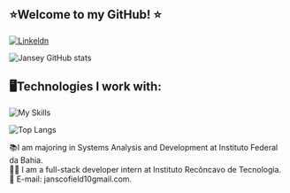 ## ⭐Welcome to my GitHub! ⭐

[![Linkeldn](https://img.shields.io/badge/LinkedIn-0077B5?style=for-the-badge&logo=linkedin&logoColor=white)](https://www.linkedin.com/in/janseyscofield)

![Jansey GitHub stats](https://github-readme-stats.vercel.app/api?username=JanseyScofield&show_icons=true&theme=dracula)

## 🖥️Technologies I work with:
![My Skills](https://go-skill-icons.vercel.app/api/icons?i=cs,dotnet,blazor,java,spring,typescript,react,python,postgres,docker,azuredevops&theme=light)
<br/>

![Top Langs](https://github-readme-stats.vercel.app/api/top-langs/?username=JanseyScofield&layout=compact)

📚I am majoring in Systems Analysis and Development at Instituto Federal da Bahia. 
<br/>
👨‍💻 I am a full-stack developer intern at Instituto Recôncavo de Tecnologia.
<br/>
📧 E-mail: janscofield10gmail.com.


